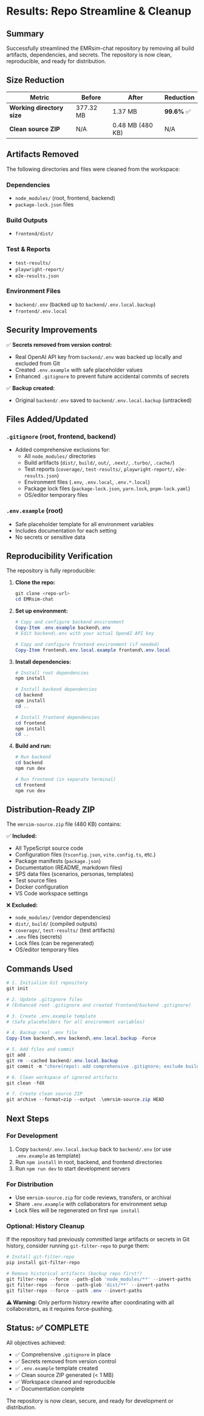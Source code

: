 # Results: Repo Streamline & Cleanup

## Summary

Successfully streamlined the EMRsim-chat repository by removing all build artifacts, dependencies, and secrets. The repository is now clean, reproducible, and ready for distribution.

## Size Reduction

| Metric | Before | After | Reduction |
|--------|--------|-------|-----------|
| **Working directory size** | 377.32 MB | 1.37 MB | **99.6%** ✅ |
| **Clean source ZIP** | N/A | 0.48 MB (480 KB) | N/A |

## Artifacts Removed

The following directories and files were cleaned from the workspace:

### Dependencies
- `node_modules/` (root, frontend, backend)
- `package-lock.json` files

### Build Outputs
- `frontend/dist/`

### Test & Reports
- `test-results/`
- `playwright-report/`
- `e2e-results.json`

### Environment Files
- `backend/.env` (backed up to `backend/.env.local.backup`)
- `frontend/.env.local`

## Security Improvements

✅ **Secrets removed from version control:**
- Real OpenAI API key from `backend/.env` was backed up locally and excluded from Git
- Created `.env.example` with safe placeholder values
- Enhanced `.gitignore` to prevent future accidental commits of secrets

✅ **Backup created:**
- Original `backend/.env` saved to `backend/.env.local.backup` (untracked)

## Files Added/Updated

### `.gitignore` (root, frontend, backend)
- Added comprehensive exclusions for:
  - All `node_modules/` directories
  - Build artifacts (`dist/`, `build/`, `out/`, `.next/`, `.turbo/`, `.cache/`)
  - Test reports (`coverage/`, `test-results/`, `playwright-report/`, `e2e-results.json`)
  - Environment files (`.env`, `.env.local`, `.env.*.local`)
  - Package lock files (`package-lock.json`, `yarn.lock`, `pnpm-lock.yaml`)
  - OS/editor temporary files

### `.env.example` (root)
- Safe placeholder template for all environment variables
- Includes documentation for each setting
- No secrets or sensitive data

## Reproducibility Verification

The repository is fully reproducible:

1. **Clone the repo:**
   ```powershell
   git clone <repo-url>
   cd EMRsim-chat
   ```

2. **Set up environment:**
   ```powershell
   # Copy and configure backend environment
   Copy-Item .env.example backend\.env
   # Edit backend\.env with your actual OpenAI API key

   # Copy and configure frontend environment (if needed)
   Copy-Item frontend\.env.local.example frontend\.env.local
   ```

3. **Install dependencies:**
   ```powershell
   # Install root dependencies
   npm install

   # Install backend dependencies
   cd backend
   npm install
   cd ..

   # Install frontend dependencies
   cd frontend
   npm install
   cd ..
   ```

4. **Build and run:**
   ```powershell
   # Run backend
   cd backend
   npm run dev

   # Run frontend (in separate terminal)
   cd frontend
   npm run dev
   ```

## Distribution-Ready ZIP

The `emrsim-source.zip` file (480 KB) contains:

✅ **Included:**
- All TypeScript source code
- Configuration files (`tsconfig.json`, `vite.config.ts`, etc.)
- Package manifests (`package.json`)
- Documentation (README, markdown files)
- SPS data files (scenarios, personas, templates)
- Test source files
- Docker configuration
- VS Code workspace settings

❌ **Excluded:**
- `node_modules/` (vendor dependencies)
- `dist/`, `build/` (compiled outputs)
- `coverage/`, `test-results/` (test artifacts)
- `.env` files (secrets)
- Lock files (can be regenerated)
- OS/editor temporary files

## Commands Used

```powershell
# 1. Initialize Git repository
git init

# 2. Update .gitignore files
# (Enhanced root .gitignore and created frontend/backend .gitignore)

# 3. Create .env.example template
# (Safe placeholders for all environment variables)

# 4. Backup real .env file
Copy-Item backend\.env backend\.env.local.backup -Force

# 5. Add files and commit
git add .
git rm --cached backend/.env.local.backup
git commit -m "chore(repo): add comprehensive .gitignore; exclude build/vendor artifacts; add .env.example"

# 6. Clean workspace of ignored artifacts
git clean -fdX

# 7. Create clean source ZIP
git archive --format=zip --output .\emrsim-source.zip HEAD
```

## Next Steps

### For Development
1. Copy `backend/.env.local.backup` back to `backend/.env` (or use `.env.example` as template)
2. Run `npm install` in root, backend, and frontend directories
3. Run `npm run dev` to start development servers

### For Distribution
- Use `emrsim-source.zip` for code reviews, transfers, or archival
- Share `.env.example` with collaborators for environment setup
- Lock files will be regenerated on first `npm install`

### Optional: History Cleanup
If the repository had previously committed large artifacts or secrets in Git history, consider running `git-filter-repo` to purge them:

```powershell
# Install git-filter-repo
pip install git-filter-repo

# Remove historical artifacts (backup repo first!)
git filter-repo --force --path-glob 'node_modules/**' --invert-paths
git filter-repo --force --path-glob 'dist/**' --invert-paths
git filter-repo --force --path .env --invert-paths
```

**⚠️ Warning:** Only perform history rewrite after coordinating with all collaborators, as it requires force-pushing.

## Status: ✅ COMPLETE

All objectives achieved:
- ✅ Comprehensive `.gitignore` in place
- ✅ Secrets removed from version control
- ✅ `.env.example` template created
- ✅ Clean source ZIP generated (< 1 MB)
- ✅ Workspace cleaned and reproducible
- ✅ Documentation complete

The repository is now clean, secure, and ready for development or distribution.
